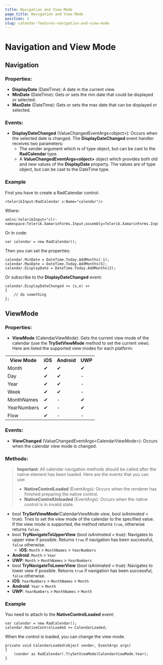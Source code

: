 ```yaml
---
title: Navigation and View Mode
page_title: Navigation and View Mode
position: 1
slug: calendar-features-navigation-and-view-mode
---
```


# Navigation and View Mode

## Navigation

### Properties:

 - **DisplayDate** (DateTime): A date in the current view. 
 - **MinDate** (DateTime): Gets or sets the min date that could be displayed or selected. 
 - **MaxDate** (DateTime): Gets or sets the max date that can be displayed or selected. 

### Events:

* **DisplayDateChanged** (ValueChangedEventArgs&lt;object&gt;): Occurs when the selected date is changed. The __DisplayDateChanged__ event handler receives two parameters: 
	* The sender argument which is of type object, but can be cast to the __RadCalendar__ type.
	* A __ValueChangedEventArgs&lt;object&gt;__ object which provides both old and new values of the __DisplayDate__ property. The values are of type object, but can be cast to the DateTime type.

### Example

First you have to create a RadCalendar control:

	<telerikInput:RadCalendar x:Name="calendar"/>

Where:

	xmlns:telerikInput="clr-namespace:Telerik.XamarinForms.Input;assembly=Telerik.XamarinForms.Input"

Or in code:
            
	var calendar = new RadCalendar();

Then you can set the properties:
 
	calendar.MinDate = DateTime.Today.AddMonths(-1);
	calendar.MaxDate = DateTime.Today.AddMonths(5);
	calendar.DisplayDate = DateTime.Today.AddMonths(2);     

Or subscribe to the **DisplayDateChanged** event:

	calendar.DisplayDateChanged += (s,e) =>
	{
	    // do something  
	};

## ViewMode

### Properties:

 - **ViewMode** (CalendarViewMode): Gets the current view mode of the calendar (use the **TrySetViewMode** method to set the current view).  
Here are listed the supported view modes for each platform:

<table>
<tbody>
	<tr>
		<th>View Mode</th>
		<th>iOS</th>
		<th>Android</th>
		<th>UWP</th>
	</tr>
	<tr>
		<td>Month</td>
		<td>&#x2714;</td>
		<td>&#x2714;</td>
		<td>&#x2714;</td>
	</tr>
	<tr>
		<td>Day</td>
		<td>&#x2714;</td>
		<td>&#x2714;</td>
		<td>-</td>
	</tr>
	<tr>
		<td>Year</td>
		<td>&#x2714;</td>
		<td>&#x2714;</td>
		<td>-</td>
	</tr>
	<tr>
		<td>Week</td>
		<td>&#x2714;</td>
		<td>&#x2714;</td>
		<td>-</td>
	</tr>
	<tr>
		<td>MonthNames</td>
		<td>&#x2714;</td>
		<td>-</td>
		<td>&#x2714;</td>
	</tr>
	<tr>
		<td>YearNumbers</td>
		<td>&#x2714;</td>
		<td>-</td>
		<td>&#x2714;</td>
	</tr>
	<tr>
		<td>Flow</td>
		<td>&#x2714;</td>
		<td>-</td>
		<td>-</td>
	</tr>
</tbody>
</table>

### Events:

- **ViewChanged** (ValueChangedEventArgs&lt;CalendarViewMode&gt;): Occurs when the calendar view mode is changed. 

### Methods:

> **Important**: All calendar navigation methods should be called after the native element has been loaded. Here are the events that you can use:
> 
> - **NativeControlLoaded** (EventArgs): Occurs when the renderer has finished preparing the native control.
> - **NativeControlUnloaded** (EventArgs): Occurs when the native control is in invalid state.

 - bool **TrySetViewMode**(CalendarViewMode *view*, bool *isAnimated* = true): Tries to set the view mode of the calendar to the specified value. If the view mode is supported, the method returns `true`, otherwise returns `false`.
 - bool **TryNavigateToUpperView** (bool *isAnimated* = true): Navigates to upper view if possible. Returns `true` if navigation has been successful, `false` otherwise. 
   - **iOS**: `Month` > `MonthNames` > `YearNumbers`
  - **Android**: `Month` > `Year`
  - **UWP**: `Month` > `MonthNames` > `YearNumbers`
 - bool **TryNavigateToLowerView** (bool isAnimated = true): Navigates to lower view if possible. Returns `true` if navigation has been successful, `false` otherwise. 
  - **iOS**: `YearNumbers` > `MonthNames` > `Month`
  - **Android**: `Year` > `Month`
  - **UWP**: `YearNumbers` > `MonthNames` > `Month`

### Example

You need to attach to the **NativeControlLoaded** event:

	var calendar = new RadCalendar();
	calendar.NativeControlLoaded += CalendarLoaded;
	
When the control is loaded, you can change the view mode.  
	
	private void CalendarLoaded(object sender, EventArgs args)
	{
	    (sender as RadCalendar).TrySetViewMode(CalendarViewMode.Year);
	}
